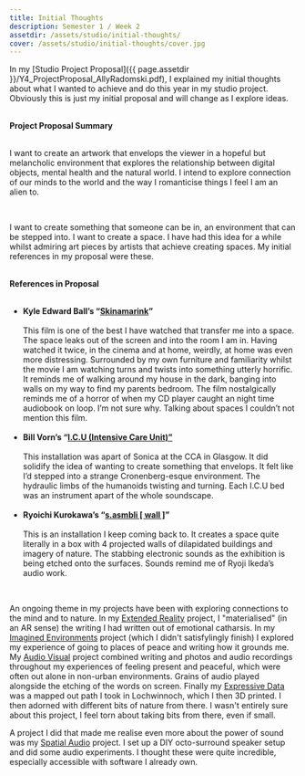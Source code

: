 ```yaml
---
title: Initial Thoughts
description: Semester 1 / Week 2
assetdir: /assets/studio/initial-thoughts/
cover: /assets/studio/initial-thoughts/cover.jpg
---
```


In my [Studio Project Proposal]({{ page.assetdir }}/Y4_ProjectProposal_AllyRadomski.pdf), I explained my initial thoughts about what I wanted to achieve and do this year in my studio project. Obviously this is just my initial proposal and will change as I explore ideas.
<br><br>
<div class="block">
<b>Project Proposal Summary</b>
<br><br>
<p>
    I want to create an artwork that envelops the viewer in a hopeful but melancholic environment that explores the relationship between digital objects, mental health and the natural world. I intend to explore connection of our minds to the world and the way I romanticise things I feel I am an alien to.  
</p>
</div>
<br>

I want to create something that someone can be in, an environment that can be stepped into. I want to create a space. I have had this idea for a while whilst admiring art pieces by artists that achieve creating spaces. My initial references in my proposal were these.
<br><br>
<div class="block">
<b>References in Proposal</b>
<br><br>
<ul style="">
    <li>
    <b>Kyle Edward Ball’s “<a href="https://www.skinamarink.com/synopsis/">Skinamarink</a>”</b>
    <br><br>
    This film is one of the best I have watched that transfer me into a space. The space leaks out of the screen and into the room I am in. Having watched it twice, in the cinema and at home, weirdly, at home was even more distressing. Surrounded by my own furniture and familiarity whilst the movie I am watching turns and twists into something utterly horrific. It reminds me of walking around my house in the dark, banging into walls on my way to find my parents bedroom. The film nostalgically reminds me of a horror of when my CD player caught an night time audiobook on loop. I’m not sure why. Talking about spaces I couldn’t not mention this film.
    <br><br>
    </li>
    <li>
    <b>Bill Vorn’s “<a href="https://billvorn.concordia.ca/menuall.html">I.C.U (Intensive Care Unit)”</a></b>
    <br><br>
    This installation was apart of Sonica at the CCA in Glasgow. It did solidify the idea of wanting to create something that envelops. It felt like I’d stepped into a strange Cronenberg-esque environment. The hydraulic limbs of the humanoids twisting and turning. Each I.C.U bed was an instrument apart of the whole soundscape. 
    <br><br>
    </li>
    <li>
    <b>Ryoichi Kurokawa’s “<a href="https://www.ryoichikurokawa.com/project/saw.html">s.asmbli [ wall ]</a>”</b>
    <br><br>
    This is an installation I keep coming back to. It creates a space quite literally in a box with 4 projected walls of dilapidated buildings and imagery of nature. The stabbing electronic sounds as the exhibition is being etched onto the surfaces. Sounds remind me of Ryoji Ikeda’s audio work. 
    </li>
</ul>
</div>
<br>

An ongoing theme in my projects have been with exploring connections to the mind and to nature. In my [Extended Reality](https://allyradomski.art/journal/extended-reality) project, I "materialised" (in an AR sense) the writing I had written out of emotional catharsis. In my [Imagined Environments](https://allyradomski.art/journal/imagined-environments) project (which I didn't satisfylingly finish) I explored my experience of going to places of peace and writing how it grounds me. My [Audio Visual](https://allyradomski.art/journal/audiovisual) project combined writing and photos and audio recordings throughout my experiences of feeling present and peaceful, which were often out alone in non-urban environments. Grains of audio played alongside the etching of the words on screen. Finally my [Expressive Data](https://allyradomski.art/journal/expressive-data) was a mapped out path I took in Lochwinnoch, which I then 3D printed. I then adorned with different bits of nature from there. I wasn't entirely sure about this project, I feel torn about taking bits from there, even if small.

A project I did that made me realise even more about the power of sound was my [Spatial Audio](https://allyradomski.art/journal/spatial-audio) project. I set up a DIY octo-surround speaker setup and did some audio experiments. I thought these were quite incredible, especially accessible with software I already own. 